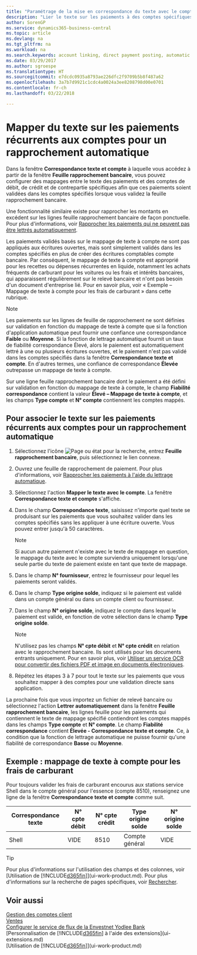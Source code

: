 ```yaml
---
title: "Paramétrage de la mise en correspondance du texte avec le compte pour les paiements récurrents | Microsoft Docs"
description: "Lier le texte sur les paiements à des comptes spécifiques, afin que les paiements soient validés dans les comptes lorsque vous validez la feuille rapprochement bancaire."
author: SorenGP
ms.service: dynamics365-business-central
ms.topic: article
ms.devlang: na
ms.tgt_pltfrm: na
ms.workload: na
ms.search.keywords: account linking, direct payment posting, automatic payment processing, reconcile payment, recurring expense, recurring cash receipt
ms.date: 03/29/2017
ms.author: sgroespe
ms.translationtype: HT
ms.sourcegitcommit: e7dcdc0935a8793ae226dfc2f9709b5b8f487a62
ms.openlocfilehash: 3a7b7d9921c1cdc4a0024a3ee8208798d00e0701
ms.contentlocale: fr-ch
ms.lasthandoff: 03/22/2018

---
```

# <a name="map-text-on-recurring-payments-to-accounts-for-automatic-reconciliation"></a>Mapper du texte sur les paiements récurrents aux comptes pour un rapprochement automatique
Dans la fenêtre **Correspondance texte et compte** à laquelle vous accédez à partir de la fenêtre **Feuille rapprochement bancaire**, vous pouvez configurer des mappages entre le texte des paiements et des comptes de débit, de crédit et de contrepartie spécifiques afin que ces paiements soient validées dans les comptes spécifiés lorsque vous validez la feuille rapprochement bancaire.

Une fonctionnalité similaire existe pour rapprocher les montants en excédent sur les lignes feuille rapprochement bancaire de façon ponctuelle. Pour plus d'informations, voir [Rapprocher les paiements qui ne peuvent pas être lettrés automatiquement](receivables-how-reconcile-payments-cannot-apply-auto.md).

Les paiements validés basés sur le mappage de texte à compte ne sont pas appliqués aux écritures ouvertes, mais sont simplement validés dans les comptes spécifiés en plus de créer des écritures comptables compte bancaire. Par conséquent, le mappage de texte à compte est approprié pour les recettes ou dépenses récurrentes en liquide, notamment les achats fréquents de carburant pour les voitures ou les frais et intérêts bancaires, qui apparaissent régulièrement sur le relevé bancaire et n'ont pas besoin d'un document d'entreprise lié. Pour en savoir plus, voir « Exemple – Mappage de texte à compte pour les frais de carburant » dans cette rubrique.

> [!NOTE]  
>   Les paiements sur les lignes de feuille de rapprochement ne sont définies sur validation en fonction du mappage de texte à compte que si la fonction d'application automatique peut fournir une confiance une correspondance **Faible** ou **Moyenne**. Si la fonction de lettrage automatique fournit un taux de fiabilité correspondance Élevé, alors le paiement est automatiquement lettré à une ou plusieurs écritures ouvertes, et le paiement n'est pas validé dans les comptes spécifiés dans la fenêtre **Correspondance texte et compte**. En d'autres termes, une confiance de correspondance **Élevée** outrepasse un mappage de texte à compte.

Sur une ligne feuille rapprochement bancaire dont le paiement a été défini sur validation en fonction du mappage de texte à compte, le champ **Fiabilité correspondance** contient la valeur **Élevé – Mappage de texte à compte**, et les champs **Type compte** et **N° compte** contiennent les comptes mappés.

## <a name="to-map-text-on-recurring-payments-to-accounts-for-automatic-reconciliation"></a>Pour associer le texte sur les paiements récurrents aux comptes pour un rapprochement automatique
1. Sélectionnez l'icône ![Page ou état pour la recherche](media/ui-search/search_small.png "Page ou état pour la recherche"), entrez **Feuille rapprochement bancaire**, puis sélectionnez le lien connexe.
2. Ouvrez une feuille de rapprochement de paiement. Pour plus d'informations, voir [Rapprocher les paiements à l'aide du lettrage automatique](receivables-how-reconcile-payments-auto-application.md).
3. Sélectionnez l'action **Mapper le texte avec le compte**. La fenêtre **Correspondance texte et compte** s'affiche.
4. Dans le champ **Correspondance texte**, saisissez n'importe quel texte se produisant sur les paiements que vous souhaitez valider dans les comptes spécifiés sans les appliquer à une écriture ouverte. Vous pouvez entrer jusqu'à 50 caractères.

    > [!NOTE]  
    >   Si aucun autre paiement n'existe avec le texte de mappage en question, le mappage du texte avec le compte surviendra uniquement lorsqu'une seule partie du texte de paiement existe en tant que texte de mappage.
5. Dans le champ **N° fournisseur**, entrez le fournisseur pour lequel les paiements seront validés.
6. Dans le champ **Type origine solde**, indiquez si le paiement est validé dans un compte général ou dans un compte client ou fournisseur.
7. Dans le champ **N° origine solde**, indiquez le compte dans lequel le paiement est validé, en fonction de votre sélection dans le champ **Type origine solde**.

    > [!NOTE]
    > N'utilisez pas les champs **N° cpte débit** et **N° cpte crédit** en relation avec le rapprochement bancaire. Ils sont utilisés pour les documents entrants uniquement. Pour en savoir plus, voir [Utiliser un service OCR pour convertir des fichiers PDF et image en documents électroniques](across-how-use-ocr-pdf-images-files.md).

8. Répétez les étapes 3 à 7 pour tout le texte sur les paiements que vous souhaitez mapper à des comptes pour une validation directe sans application.

La prochaine fois que vous importez un fichier de relevé bancaire ou sélectionnez l'action **Lettrer automatiquement** dans la fenêtre **Feuille rapprochement bancaire**, les lignes feuille pour les paiements qui contiennent le texte de mappage spécifié contiendront les comptes mappés dans les champs **Type compte** et **N° compte**. Le champ **Fiabilité correspondance** contient **Élevée - Correspondance texte et compte**. Ce, à condition que la fonction de lettrage automatique ne puisse fournir qu'une fiabilité de correspondance **Basse** ou **Moyenne**.

## <a name="example-text-to-account-mapping-for-fuel-expense"></a>Exemple : mappage de texte à compte pour les frais de carburant
Pour toujours valider les frais de carburant encourus aux stations service Shell dans le compte général pour l'essence (compte 8510), renseignez une ligne de la fenêtre **Correspondance texte et compte** comme suit.

| Correspondance texte | N° cpte débit | N° cpte crédit | Type origine solde | N° origine solde |
| --- | --- | --- | --- | --- |
| Shell |VIDE |8510 |Compte général |VIDE |

> [!TIP]  
>   Pour plus d'informations sur l'utilisation des champs et des colonnes, voir [Utilisation de [!INCLUDE[d365fin](includes/d365fin_long_md.md)]](ui-work-product.md). Pour plus d'informations sur la recherche de pages spécifiques, voir [Rechercher](ui-search.md).

## <a name="see-also"></a>Voir aussi
[Gestion des comptes client](receivables-manage-receivables.md)  
[Ventes](sales-manage-sales.md)  
[Configurer le service de flux de la Envestnet Yodlee Bank](bank-how-setup-bank-statement-service.md)  
[Personnalisation de [!INCLUDE[d365fin](includes/d365fin_md.md)] à l'aide des extensions](ui-extensions.md)  
[Utilisation de [!INCLUDE[d365fin](includes/d365fin_md.md)]](ui-work-product.md)

